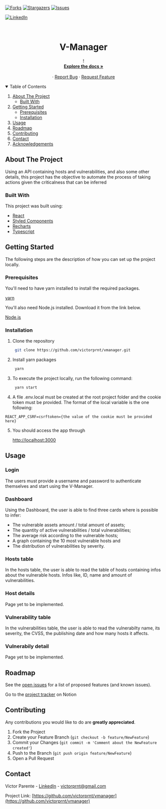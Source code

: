 <!-- PROJECT SHIELDS -->
<!--
*** I'm using markdown "reference style" links for readability.
*** Reference links are enclosed in brackets [ ] instead of parentheses ( ).
*** See the bottom of this document for the declaration of the reference variables
-->

[![Forks][forks-shield]][forks-url]
[![Stargazers][stars-shield]][stars-url]
[![Issues][issues-shield]][issues-url]

<!--[![MIT License][license-shield]][license-url]-->

[![LinkedIn][linkedin-shield]][linkedin-url]

<!-- PROJECT LOGO -->
<br />
<p align="center">
  <!-- <a href="https://github.com/victorprnt/vmanager">
    <img src="./src/assets/images/tmdb-logo.png" alt="Logo" width="90">
  </a> -->

  <h1 align="center">V-Manager</h1>

  <p align="center">
    !
    <br />
    <a href="https://github.com/victorprnt/vmanager"><strong>Explore the docs »</strong></a>
    <br />
    <br />
    ·
    <a href="https://github.com/victorprnt/vmanager/issues">Report Bug</a>
    ·
    <a href="https://github.com/victorprnt/vmanager/issues">Request Feature</a>
  </p>
</p>

<!-- TABLE OF CONTENTS -->
<details open="open">
  <summary>Table of Contents</summary>
  <ol>
    <li>
      <a href="#about-the-project">About The Project</a>
      <ul>
        <li><a href="#built-with">Built With</a></li>
      </ul>
    </li>
    <li>
      <a href="#getting-started">Getting Started</a>
      <ul>
        <li><a href="#prerequisites">Prerequisites</a></li>
        <li><a href="#installation">Installation</a></li>
      </ul>
    </li>
    <li><a href="#usage">Usage</a></li>
    <li><a href="#roadmap">Roadmap</a></li>
    <li><a href="#contributing">Contributing</a></li>
    <!-- <li><a href="#license">License</a></li> -->
    <li><a href="#contact">Contact</a></li>
    <li><a href="#acknowledgements">Acknowledgements</a></li>
  </ol>
</details>

<!-- ABOUT THE PROJECT -->

## About The Project

Using an API containing hosts and vulnerabilities, and also some other details, this project has the objective to automate the process of taking actions given the criticalness that can be inferred

### Built With

This project was built using:

- [React](https://reactjs.org/)
- [Styled Components](https://styled-components.com/)
- [Recharts](https://recharts.org/en-US/)
- [Typescript](https://www.typescriptlang.org/)

<!-- GETTING STARTED -->

## Getting Started

The following steps are the description of how you can set up the project locally.

### Prerequisites

You'll need to have yarn installed to install the required packages.

[yarn](https://classic.yarnpkg.com/en/docs/install)

You'll also need Node.js installed. Download it from the link below.

[Node.js](https://nodejs.org/en/)

### Installation

1. Clone the repository
   ```sh
    git clone https://github.com/victorprnt/vmanager.git
   ```
2. Install yarn packages
   ```sh
    yarn
   ```
3. To execute the project locally, run the following command:
   ```sh
    yarn start
   ```
4. A file .env.local must be created at the root project folder and the cookie token must be provided. The format of the local variable is the one following:
```
REACT_APP_CSRF=csrftoken={the value of the cookie must be provided here}
```

5. You should access the app through

   [http://localhost:3000](http://localhost:3000)

<!-- USAGE EXAMPLES -->

## Usage

### Login
The users must provide a username and password to authenticate themselves and start using the V-Manager.
### Dashboard

Using the Dashboard, the user is able to find three cards where is possible to infer: 
- The vulnerable assets amount / total amount of assets;
- The quantity of active vulnerabilities / total vulnerabilities;
- The average risk according to the vulnerable hosts;
- A graph containing the 10 most vulnerable hosts and
- The distribution of vulnerabilities by severity.

### Hosts table

In the hosts table, the user is able to read the table of hosts containing infos about the vulnerable hosts. Infos like, ID, name and amount of vulnerabilities.

### Host details

Page yet to be implemented.

### Vulnerability table

In the vulnerabilities table, the user is able to read the vulnerabilty name, its severity, the CVSS, the publishing date and how many hosts it affects.

### Vulnerabily detail

Page yet to be implemented.

<!--_For more examples, please refer to the [Documentation](https://example.com)_ -->

<!-- ROADMAP -->

## Roadmap

See the [open issues](https://github.com/victorprnt/vmanager/issues) for a list of proposed features (and known issues).

Go to the [project tracker](https://parvic.notion.site/V-Manager-840495542afd477aba47b3e2649847a0) on Notion

<!-- CONTRIBUTING -->

## Contributing

Any contributions you would like to do are **greatly appreciated**.

1. Fork the Project
2. Create your Feature Branch (`git checkout -b feature/NewFeature`)
3. Commit your Changes (`git commit -m 'Comment about the NewFeature created'`)
4. Push to the Branch (`git push origin feature/NewFeature`)
5. Open a Pull Request

<!-- LICENSE -->

<!--
## License

Distributed under the MIT License. See `LICENSE` for more information.
-->

<!-- CONTACT -->

## Contact

Victor Parente - [LinkedIn](https://www.linkedin.com/in/victorprnt/) - victorprnt@gmail.com

Project Link: [https://github.com/victorprnt/vmanager](https://github.com/victorprnt/vmanager)

<!-- ACKNOWLEDGEMENTS -->

<!-- ## Acknowledgements

- [react-responsive](https://github.com/contra/react-responsive)
- [React Icons](https://react-icons.github.io/react-icons) -->

<!-- MARKDOWN LINKS & IMAGES -->
<!-- https://www.markdownguide.org/basic-syntax/#reference-style-links -->

[forks-shield]: https://img.shields.io/github/forks/victorprnt/tmdb-app.svg?style=for-the-badge
[forks-url]: https://github.com/victorprnt/vmanager/network/members
[stars-shield]: https://img.shields.io/github/stars/victorprnt/tmdb-app.svg?style=for-the-badge
[stars-url]: https://github.com/victorprnt/vmanager/stargazers
[issues-shield]: https://img.shields.io/github/issues/victorprnt/tmdb-app.svg?style=for-the-badge
[issues-url]: https://github.com/victorprnt/vmanager/issues
[linkedin-shield]: https://img.shields.io/badge/-LinkedIn-black.svg?style=for-the-badge&logo=linkedin&colorB=555
[linkedin-url]: https://linkedin.com/in/victorprnt
[product-screenshot]: https://i.imgur.com/r58J2V8.gif
[notion-project]: https://www.notion.so/parvic/TMDB-App-cc07184ba65649408eec9fa35d8f44e4
